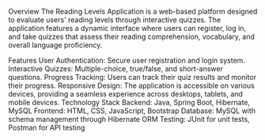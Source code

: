 Overview
The Reading Levels Application is a web-based platform designed to evaluate users' reading levels through interactive quizzes. The application features a dynamic interface where users can register, log in, and take quizzes that assess their reading comprehension, vocabulary, and overall language proficiency.

Features
User Authentication: Secure user registration and login system.
Interactive Quizzes: Multiple-choice, true/false, and short-answer questions.
Progress Tracking: Users can track their quiz results and monitor their progress.
Responsive Design: The application is accessible on various devices, providing a seamless experience across desktops, tablets, and mobile devices.
Technology Stack
Backend: Java, Spring Boot, Hibernate, MySQL
Frontend: HTML, CSS, JavaScript, Bootstrap
Database: MySQL with schema management through Hibernate ORM
Testing: JUnit for unit tests, Postman for API testing
